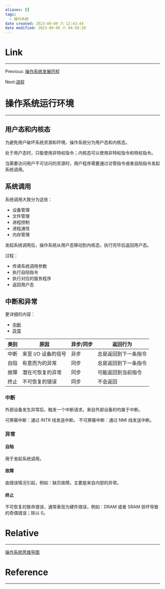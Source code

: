 ```yaml
---
aliases: []
tags:
  - 操作系统
date created: 2023-09-09 六 12:43:44
date modified: 2023-09-09 六 04:58:20
---
```


# Link

---

Previous: [操作系统发展历程](操作系统发展历程.md)

Next:[进程](进程.md)

# 操作系统运行环境

---

## 用户态和内核态

为避免用户破坏系统资源和环境，操作系统分为用户态和内核态。

处于用户态时，只能使用非特权指令；内核态可以使用非特权指令和特权指令。

当需要访问用户不可访问的资源时，用户程序需要通过访管指令或者自陷指令发起系统调用。

## 系统调用

系统调用大致分为这些：

- 设备管理
- 文件管理
- 进程控制
- 进程通信
- 内存管理

发起系统调用后，操作系统从用户态移动到内核态，执行完毕后返回用户态。

过程：

- 传递系统调用参数
- 执行自陷指令
- 执行对应的服务程序
- 返回用户态

## 中断和异常

更详细的内容：

- [中断](中断.md)
- [异常](异常.md)

| 类别 | 原因                | 异步/同步 | 返回行为             |
| ---- | ------------------- | --------- | -------------------- |
| 中断 | 来至 I/O 设备的信号 | 异步      | 总是返回到下一条指令 |
| 自陷 | 有意而为的异常      | 同步      | 总是返回到下一条指令 |
| 故障 | 潜在可恢复的异常    | 同步      | 可能返回到当前指令   |
| 终止 | 不可恢复的错误      | 同步      | 不会返回             |

### 中断

外部设备发生异常后，触发一个中断请求。来自外部设备的均属于中断。

可屏蔽中断：通过 INTR 线发送中断。
不可屏蔽中断：通过 NMI 线发送中断。

### 异常

#### 自陷

用于发起系统调用。

#### 故障

由错误情况引起，例如：缺页故障。主要是来自内部的异常。

#### 终止

不可恢复的致命错误，通常表现为硬件错误，例如：DRAM 或者 SRAM 损坏导致的奇偶错误；除以 0。

# Relative

---

[操作系统思维导图](操作系统思维导图.md)

# Reference

---
